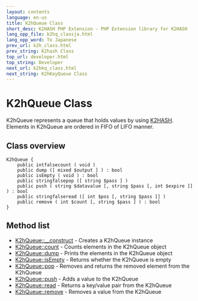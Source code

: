 ```yaml
---
layout: contents
language: en-us
title: K2hQueue Class
short_desc: K2HASH PHP Extension - PHP Extension library for K2HASH
lang_opp_file: k2hq_classja.html
lang_opp_word: To Japanese
prev_url: k2h_class.html
prev_string: K2hash Class
top_url: developer.html
top_string: Developer
next_url: k2hkq_class.html
next_string: K2hKeyQueue Class
---
```


# K2hQueue Class
K2hQueue represents a queue that holds values by using [K2HASH](https://k2hash.antpick.ax/).  
Elements in K2hQueue are ordered in FIFO of LIFO manner. 

## Class overview

```
K2hQueue {
    public intfalsecount ( void )
    public dump ([ mixed $output ] ) : bool
    public isEmpty ( void ) : bool
    public stringfalsepop ([ string $pass ] )
    public push ( string $datavalue [, string $pass [, int $expire ]] ) : bool
    public stringfalseread ([ int $pos [, string $pass ]] )
    public remove ( int $count [, string $pass ] ) : bool
}
```


## Method list

- [K2hQueue::__construct](k2hq_construct.html) - Creates a K2hQueue instance
- [K2hQueue::count](k2hq_count.html) - Counts elements in the K2hQueue object
- [K2hQueue::dump](k2hq_dump.html) - Prints the elements in the K2hQueue object
- [K2hQueue::isEmpty](k2hq_isEmpty.html) - Returns whether the K2hQueue is empty
- [K2hQueue::pop](k2hq_pop.html) - Removes and returns the removed element from the K2hQueue
- [K2hQueue::push](k2hq_push.html) - Adds a value to the K2hQueue
- [K2hQueue::read](k2hq_read.html) - Returns a key/value pair from the K2hQueue
- [K2hQueue::remove](k2hq_remove.html) - Removes a value from the K2hQueue
